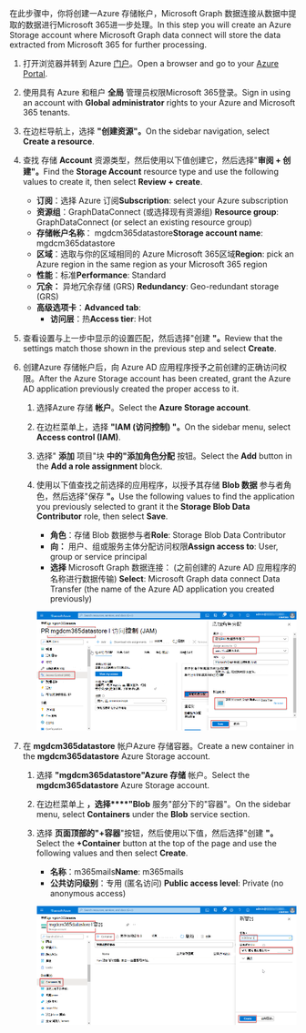<!-- markdownlint-disable MD002 MD041 -->

<span data-ttu-id="6d03d-101">在此步骤中，你将创建一Azure 存储帐户，Microsoft Graph 数据连接从数据中提取的数据进行Microsoft 365进一步处理。</span><span class="sxs-lookup"><span data-stu-id="6d03d-101">In this step you will create an Azure Storage account where Microsoft Graph data connect will store the data extracted from Microsoft 365 for further processing.</span></span>

1. <span data-ttu-id="6d03d-102">打开浏览器并转到 Azure [门户](https://portal.azure.com/)。</span><span class="sxs-lookup"><span data-stu-id="6d03d-102">Open a browser and go to your [Azure Portal](https://portal.azure.com/).</span></span>

1. <span data-ttu-id="6d03d-103">使用具有 Azure 和租户 **全局** 管理员权限Microsoft 365登录。</span><span class="sxs-lookup"><span data-stu-id="6d03d-103">Sign in using an account with **Global administrator** rights to your Azure and Microsoft 365 tenants.</span></span>

1. <span data-ttu-id="6d03d-104">在边栏导航上，选择 **"创建资源"。**</span><span class="sxs-lookup"><span data-stu-id="6d03d-104">On the sidebar navigation, select **Create a resource**.</span></span>

1. <span data-ttu-id="6d03d-105">查找 存储 **Account** 资源类型，然后使用以下值创建它，然后选择"**审阅 + 创建"。**</span><span class="sxs-lookup"><span data-stu-id="6d03d-105">Find the **Storage Account** resource type and use the following values to create it, then select **Review + create**.</span></span>

    - <span data-ttu-id="6d03d-106">**订阅**：选择 Azure 订阅</span><span class="sxs-lookup"><span data-stu-id="6d03d-106">**Subscription**: select your Azure subscription</span></span>
    - <span data-ttu-id="6d03d-107">**资源组**：GraphDataConnect (或选择现有资源组) </span><span class="sxs-lookup"><span data-stu-id="6d03d-107">**Resource group**: GraphDataConnect (or select an existing resource group)</span></span>
    - <span data-ttu-id="6d03d-108">**存储帐户名称**： mgdcm365datastore</span><span class="sxs-lookup"><span data-stu-id="6d03d-108">**Storage account name**: mgdcm365datastore</span></span>
    - <span data-ttu-id="6d03d-109">**区域**：选取与你的区域相同的 Azure Microsoft 365区域</span><span class="sxs-lookup"><span data-stu-id="6d03d-109">**Region**: pick an Azure region in the same region as your Microsoft 365 region</span></span>
    - <span data-ttu-id="6d03d-110">**性能**：标准</span><span class="sxs-lookup"><span data-stu-id="6d03d-110">**Performance**: Standard</span></span>
    - <span data-ttu-id="6d03d-111">**冗余：** 异地冗余存储 (GRS) </span><span class="sxs-lookup"><span data-stu-id="6d03d-111">**Redundancy**: Geo-redundant storage (GRS)</span></span>
    - <span data-ttu-id="6d03d-112">**高级选项卡**：</span><span class="sxs-lookup"><span data-stu-id="6d03d-112">**Advanced tab**:</span></span>
      - <span data-ttu-id="6d03d-113">**访问层**：热</span><span class="sxs-lookup"><span data-stu-id="6d03d-113">**Access tier**: Hot</span></span>

1. <span data-ttu-id="6d03d-114">查看设置与上一步中显示的设置匹配，然后选择"创建 **"。**</span><span class="sxs-lookup"><span data-stu-id="6d03d-114">Review that the settings match those shown in the previous step and select **Create**.</span></span>

1. <span data-ttu-id="6d03d-115">创建Azure 存储帐户后，向 Azure AD 应用程序授予之前创建的正确访问权限。</span><span class="sxs-lookup"><span data-stu-id="6d03d-115">After the Azure Storage account has been created, grant the Azure AD application previously created the proper access to it.</span></span>

    1. <span data-ttu-id="6d03d-116">选择Azure 存储 **帐户**。</span><span class="sxs-lookup"><span data-stu-id="6d03d-116">Select the **Azure Storage account**.</span></span>
    2. <span data-ttu-id="6d03d-117">在边栏菜单上，选择 **"IAM (访问控制) "。**</span><span class="sxs-lookup"><span data-stu-id="6d03d-117">On the sidebar menu, select **Access control (IAM)**.</span></span>
    3. <span data-ttu-id="6d03d-118">选择" **添加** 项目"块 **中的"添加角色分配** 按钮。</span><span class="sxs-lookup"><span data-stu-id="6d03d-118">Select the **Add** button in the **Add a role assignment** block.</span></span>
    4. <span data-ttu-id="6d03d-119">使用以下值查找之前选择的应用程序，以授予其存储 **Blob 数据** 参与者角色，然后选择"保存 **"。**</span><span class="sxs-lookup"><span data-stu-id="6d03d-119">Use the following values to find the application you previously selected to grant it the **Storage Blob Data Contributor** role, then select **Save**.</span></span>

        - <span data-ttu-id="6d03d-120">**角色**：存储 Blob 数据参与者</span><span class="sxs-lookup"><span data-stu-id="6d03d-120">**Role**: Storage Blob Data Contributor</span></span>
        - <span data-ttu-id="6d03d-121">**向：** 用户、组或服务主体分配访问权限</span><span class="sxs-lookup"><span data-stu-id="6d03d-121">**Assign access to**: User, group or service principal</span></span>
        - <span data-ttu-id="6d03d-122">**选择** Microsoft Graph 数据连接： (之前创建的 Azure AD 应用程序的名称进行数据传输) </span><span class="sxs-lookup"><span data-stu-id="6d03d-122">**Select**: Microsoft Graph data connect Data Transfer (the name of the Azure AD application you created previously)</span></span>

        ![Screenshot showing the proper 角色分配 to the application for Microsoft Graph Data 连接 in the Azure 存储 account in the Azure portal.](images/data-connect-azure-storage-role.png)

1. <span data-ttu-id="6d03d-124">在 **mgdcm365datastore** 帐户Azure 存储容器。</span><span class="sxs-lookup"><span data-stu-id="6d03d-124">Create a new container in the **mgdcm365datastore** Azure Storage account.</span></span>

    1. <span data-ttu-id="6d03d-125">选择 **"mgdcm365datastore"Azure 存储** 帐户。</span><span class="sxs-lookup"><span data-stu-id="6d03d-125">Select the **mgdcm365datastore** Azure Storage account.</span></span>
    2. <span data-ttu-id="6d03d-126">在边栏菜单上 **，选择\*\*\*\*"Blob** 服务"部分下的"容器"。</span><span class="sxs-lookup"><span data-stu-id="6d03d-126">On the sidebar menu, select **Containers** under the **Blob** service section.</span></span>
    3. <span data-ttu-id="6d03d-127">选择 **页面顶部的"+容器**"按钮，然后使用以下值，然后选择"创建 **"。**</span><span class="sxs-lookup"><span data-stu-id="6d03d-127">Select the **+Container** button at the top of the page and use the following values and then select **Create**.</span></span>

        - <span data-ttu-id="6d03d-128">**名称**：m365mails</span><span class="sxs-lookup"><span data-stu-id="6d03d-128">**Name**: m365mails</span></span>
        - <span data-ttu-id="6d03d-129">**公共访问级别**：专用 (匿名访问) </span><span class="sxs-lookup"><span data-stu-id="6d03d-129">**Public access level**: Private (no anonymous access)</span></span>

        ![Screenshot showing the creation of a new container called m365mails in the 存储 account blob containers in the Azure portal.](images/data-connect-azure-storage-container.png)
